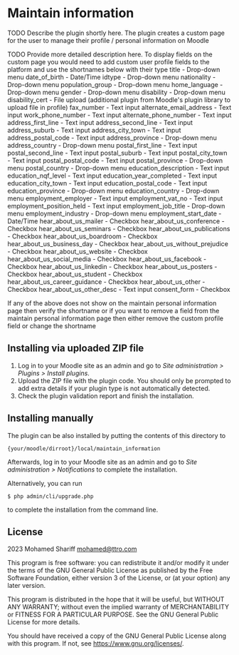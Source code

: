 # Maintain information #

TODO Describe the plugin shortly here.
The plugin creates a custom page for the user to manage their profile / personal information on Moodle

TODO Provide more detailed description here.
To display fields on the custom page you would need to add custom user profile fields to the platform and use the shortnames below with their type
title - Drop-down menu
date_of_birth - Date/Time
idtype - Drop-down menu
nationality - Drop-down menu
population_group - Drop-down menu
home_language - Drop-down menu
gender - Drop-down menu
disability - Drop-down menu
disability_cert - File upload (additional plugin from Moodle's plugin library to upload file in profile)
fax_number - Text input
alternate_email_address - Text input
work_phone_number - Text input
alternate_phone_number - Text input
address_first_line - Text input
address_second_line - Text input
address_suburb - Text input
address_city_town - Text input
address_postal_code - Text input
address_province - Drop-down menu
address_country - Drop-down menu
postal_first_line - Text input
postal_second_line - Text input
postal_suburb - Text input
postal_city_town - Text input
postal_postal_code - Text input
postal_province - Drop-down menu
postal_country - Drop-down menu
education_description - Text input
education_nqf_level - Text input
education_year_completed - Text input
education_city_town - Text input
education_postal_code - Text input
education_province - Drop-down menu
education_country - Drop-down menu
employment_employer - Text input
employment_vat_no - Text input
employment_position_held - Text input
employment_job_title - Drop-down menu
employment_industry - Drop-down menu
employment_start_date - Date/Time
hear_about_us_mailer - Checkbox
hear_about_us_conference - Checkbox
hear_about_us_seminars - Checkbox
hear_about_us_publications - Checkbox
hear_about_us_boardroom - Checkbox
hear_about_us_business_day - Checkbox
hear_about_us_without_prejudice - Checkbox
hear_about_us_website - Checkbox
hear_about_us_social_media - Checkbox
hear_about_us_facebook - Checkbox
hear_about_us_linkedin - Checkbox
hear_about_us_posters - Checkbox
hear_about_us_student - Checkbox
hear_about_us_career_guidance - Checkbox
hear_about_us_other - Checkbox
hear_about_us_other_desc - Text input
consent_form - Checkbox

If any of the above does not show on the maintain personal information page then verify the shortname or if you want to remove a field from the maintain personal information page then either remove the custom profile field or change the shortname

## Installing via uploaded ZIP file ##

1. Log in to your Moodle site as an admin and go to _Site administration >
   Plugins > Install plugins_.
2. Upload the ZIP file with the plugin code. You should only be prompted to add
   extra details if your plugin type is not automatically detected.
3. Check the plugin validation report and finish the installation.

## Installing manually ##

The plugin can be also installed by putting the contents of this directory to

    {your/moodle/dirroot}/local/maintain_information

Afterwards, log in to your Moodle site as an admin and go to _Site administration >
Notifications_ to complete the installation.

Alternatively, you can run

    $ php admin/cli/upgrade.php

to complete the installation from the command line.

## License ##

2023 Mohamed Shariff <mohamed@ttro.com>

This program is free software: you can redistribute it and/or modify it under
the terms of the GNU General Public License as published by the Free Software
Foundation, either version 3 of the License, or (at your option) any later
version.

This program is distributed in the hope that it will be useful, but WITHOUT ANY
WARRANTY; without even the implied warranty of MERCHANTABILITY or FITNESS FOR A
PARTICULAR PURPOSE.  See the GNU General Public License for more details.

You should have received a copy of the GNU General Public License along with
this program.  If not, see <https://www.gnu.org/licenses/>.
